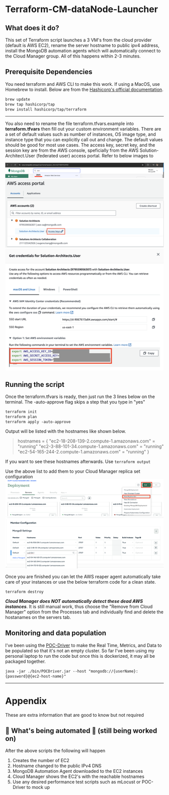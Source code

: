 # Terraform-CM-dataNode-Launcher
## What does it do?
This set of Terraform script launches a 3 VM's from the cloud provider (default is AWS EC2), rename the server hostname to public ipv4 address, install the MongoDB automation agents which will automatically connect to the Cloud Manager group. All of this happens within 2-3 minutes.

## Prerequisite Dependencies
You need terraform and AWS CLI to make this work. If using a MacOS, use Homebrew to install.
Below are from the [Hashicorp's official documentation](https://developer.hashicorp.com/terraform/tutorials/aws-get-started/install-cli). 
```
brew update
brew tap hashicorp/tap
brew install hashicorp/tap/terraform
```
---

You also need to rename the file terraform.tfvars.example into **terraform.tfvars** then fill out your custom environment variables. There are a set of default values such as number of instances, OS image type, and instance type that you can explicitly call out and change. The default values should be good for most use cases. The access key, secret key, and the session key are from the AWS console, speficially from the AWS Solution-Architect.User (federated user) access portal. Refer to below images to

![Go to corp.mongodb.com to find the AWS link](img/entryAWS.png)
![Access Portal that is rendered](img/accessPortal.png)
![After clicking the "Access Keys" these credentials should pop up](img/accessKey.png)



## Running the script
Once the terraform.tfvars is ready, then just run the 3 lines below on the terminal. The -auto-approve flag skips a step that you type in "yes"
```
terraform init
terraform plan
terraform apply -auto-approve
```
Output will be listed with the hostnames like shown below.
> hostnames = {
>  "ec2-18-208-139-2.compute-1.amazonaws.com" = "running"
>  "ec2-3-88-101-34.compute-1.amazonaws.com" = "running"
>  "ec2-54-165-244-2.compute-1.amazonaws.com" = "running"
> }

If you want to see these hostnames afterwards. Use
`terraform output`

Use the above list to add them to your Cloud Manager replica set configuration
![Deployment in Cloud Manager](img/replicaSet.png)
![Navigate to each member box](img/chooseHostname.png)

Once you are finished you can let the AWS reaper agent automatically take care of your instances or use the below terraform code for a clean state.
```
terraform destroy
```

**_Cloud Manager does NOT automatically detect these dead AWS instances_**. It is still manual work, thus choose the "Remove from Cloud Manager" option from the Processes tab and individually find and delete the hostanames on the servers tab.



## Monitoring and data population
I've been using the [POC-Driver](https://github.com/johnlpage/POCDriver) to make the Real Time, Metrics, and Data to be populated so that it's not an empty cluster. So far I've been using my personal laptop to run the code but once this is dockerized, it may all be packaged together.

```
java -jar ./bin/POCDriver.jar --host "mongodb://{userName}:{password}@{ec2-host-name}"
```

---

# Appendix
These are extra information that are good to know but not required

## :construction: What's being automated :construction: (still being worked on)

After the above scripts the following will happen 
1. Creates the number of EC2
2. Hostname changed to the public IPv4 DNS
3. MongoDB Automation Agent downloaded to the EC2 instances
4. Cloud Manager shows the EC2's with the reachable hostnames
5. Use any desired performance test scripts such as mLocust or POC-Driver to mock up



